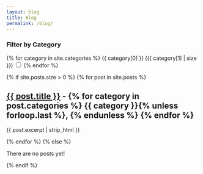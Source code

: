 ```yaml
---
layout: blog
title: Blog
permalink: /blog/
---
```


<div class="blog-container">
  <div class="filters">
    <h3>Filter by Category</h3>
    <form id="category-filters">
      {% for category in site.categories %}
        <label class="category-option">
          {{ category[0] }} ({{ category[1] | size }})
          <input type="checkbox" class="category-filter" value="category-{{ category[0] | slugify }}">
        </label>
      {% endfor %}
    </form>
  </div>

  <div class="posts">
    {% if site.posts.size > 0 %}
      {% for post in site.posts %}
        <div class="post {% for category in post.categories %}category-{{ category | slugify }} {% endfor %}">
          <h2>
            <a href="{{ post.url }}">{{ post.title }}</a> -
            {% for category in post.categories %}
              {{ category }}{% unless forloop.last %}, {% endunless %}
            {% endfor %}
          </h2>
          <p>{{ post.excerpt | strip_html }}</p>
        </div>
      {% endfor %}
    {% else %}
      <p>There are no posts yet!</p>
    {% endif %}
  </div>
</div>

<script>
document.addEventListener("DOMContentLoaded", function () {
  const checkboxes = document.querySelectorAll(".category-filter");
  const posts = document.querySelectorAll(".post");

  function updateFilters() {
    const activeCategories = Array.from(checkboxes)
      .filter(cb => cb.checked)
      .map(cb => cb.value);

    posts.forEach(post => {
      const hasCategory = activeCategories.some(cat => post.classList.contains(cat));
      post.classList.toggle("hidden", activeCategories.length > 0 && !hasCategory);
    });
  }

  checkboxes.forEach(cb => cb.addEventListener("change", updateFilters));
});
</script>